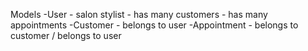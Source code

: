 Models
-User - salon stylist - has many customers - has many appointments
-Customer - belongs to user
-Appointment - belongs to customer / belongs to user